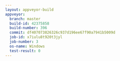 ```yaml
---
layout: appveyor-build
appveyor:
  branch: master
  build-id: 42375858
  build-number: 396
  commit: df407073826326c937d196ee67f90a7941b5009d
  job-id: x7iulu8t920t3jyl
  job-number: 3
  os-name: Windows
  test-result: 0
---
```

